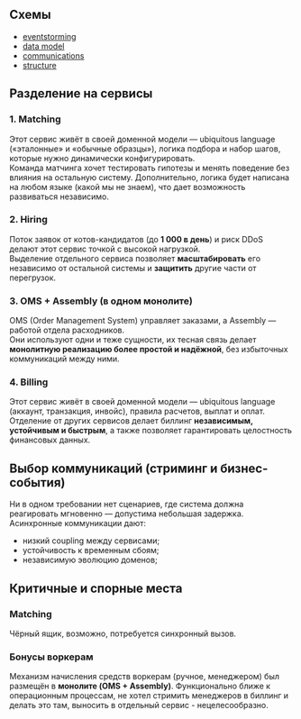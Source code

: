 ## Схемы

- [eventstorming](./mcf_eventstorming.pdf)
- [data model](./dm.pdf)
- [communications](./communications.png)
- [structure](./structure.png)

## Разделение на сервисы
### 1. Matching
Этот сервис живёт в своей доменной модели — ubiquitous language («эталонные» и «обычные образцы»), логика подбора и набор шагов, которые нужно динамически конфигурировать.  
Команда матчинга хочет тестировать гипотезы и менять поведение без влияния на остальную систему. Дополнительно, логика будет написана на любом языке (какой мы не знаем), что дает возможность развиваться независимо.

### 2. Hiring
Поток заявок от котов-кандидатов (до **1 000 в день**) и риск DDoS делают этот сервис точкой с высокой нагрузкой.  
Выделение отдельного сервиса позволяет **масштабировать** его независимо от остальной системы и **защитить** другие части от перегрузок.

### 3. OMS + Assembly (в одном монолите)
OMS (Order Management System) управляет заказами, а Assembly — работой отдела расходников.  
Они используют одни и теже сущности, их тесная связь делает **монолитную реализацию более простой и надёжной**, без избыточных коммуникаций между ними.

### 4. Billing
Этот сервис живёт в своей доменной модели — ubiquitous language (аккаунт, транзакция, инвойс), правила расчетов, выплат и оплат.  
Отделение от других сервисов делает биллинг **независимым, устойчивым и быстрым**, а также позволяет гарантировать целостность финансовых данных.

## Выбор коммуникаций (стриминг и бизнес-события)
Ни в одном требовании нет сценариев, где система должна реагировать мгновенно — допустима небольшая задержка.  
Асинхронные коммуникации дают:
- низкий coupling между сервисами;  
- устойчивость к временным сбоям;  
- независимую эволюцию доменов;

## Критичные и спорные места

### Matching
Чёрный ящик, возможно, потребуется синхронный вызов.

### Бонусы воркерам
Механизм начисления средств воркерам (ручное, менеджером) был размещён в **монолите (OMS + Assembly)**. Функционально ближе к операционным процессам, не хотел стримить менеджеров в биллинг и делать это там, выносить в отдельный сервис - нецелесообразно.
